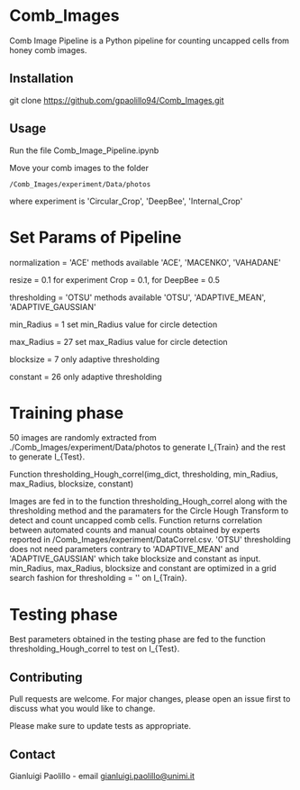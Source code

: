 # Comb_Images

Comb Image Pipeline is a Python pipeline for counting uncapped cells from honey comb images.

## Installation

git clone https://github.com/gpaolillo94/Comb_Images.git

## Usage

Run the file Comb_Image_Pipeline.ipynb  

Move your comb images to the folder

    /Comb_Images/experiment/Data/photos 

where experiment is 'Circular_Crop', 'DeepBee', 'Internal_Crop'

# Set Params of Pipeline

normalization = 'ACE' 
methods available 'ACE', 'MACENKO', 'VAHADANE' 

resize = 0.1 
for experiment Crop = 0.1, for DeepBee = 0.5

thresholding = 'OTSU' 
methods available 'OTSU', 'ADAPTIVE_MEAN', 'ADAPTIVE_GAUSSIAN' 

min_Radius = 1 
set min_Radius value for circle detection

max_Radius = 27 
set max_Radius value for circle detection

blocksize = 7 
only adaptive thresholding

constant = 26 
only adaptive thresholding

# Training phase

50 images are randomly extracted from ./Comb_Images/experiment/Data/photos to generate I_{Train} and the rest to generate I_{Test}.

Function thresholding_Hough_correl(img_dict, thresholding, min_Radius, max_Radius, blocksize, constant)

Images are fed in to the function thresholding_Hough_correl along with the thresholding method and the paramaters for the Circle Hough Transform to detect and count uncapped comb cells. Function returns correlation between automated counts and manual counts obtained by experts reported in /Comb_Images/experiment/DataCorrel.csv.
'OTSU' thresholding does not need parameters contrary to 'ADAPTIVE_MEAN' and 'ADAPTIVE_GAUSSIAN' which take blocksize and constant as input.
min_Radius, max_Radius, blocksize and constant are optimized in a grid search fashion for thresholding = '' on I_{Train}.

# Testing phase
Best parameters obtained in the testing phase are fed to the function thresholding_Hough_correl to test on I_{Test}.

## Contributing
Pull requests are welcome. For major changes, please open an issue first to discuss what you would like to change.

Please make sure to update tests as appropriate.

## Contact
Gianluigi Paolillo - email gianluigi.paolillo@unimi.it
